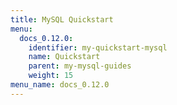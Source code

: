 ```yaml
---
title: MySQL Quickstart
menu:
  docs_0.12.0:
    identifier: my-quickstart-mysql
    name: Quickstart
    parent: my-mysql-guides
    weight: 15
menu_name: docs_0.12.0
---
```



